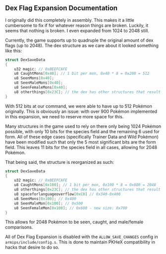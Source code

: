 ## Dex Flag Expansion Documentation

I originally did this completely in assembly.  This makes it a little cumbersome to fix if for whatever reason things are broken.  Luckily, it seems that nothing is broken.  I even expanded from 1024 to 2048 still.

Currently, the game supports up to quadruple the original amount of dex flags (up to 2048).  The dex structure as we care about it looked something like this:

```c
struct DexSaveData
{
    u32 magic; // 0xBEEFCAFE
    u8 CaughtMons[0x40]; // 1 bit per mon, 0x40 * 8 = 0x200 = 512
    u8 SeenMons[0x40];
    u8 SeenMaleMons[0x40];
    u8 SeenFemaleMons[0x40];
    u8 otherthings[0x23C]; // the dex has other structures that result in an original total size of 0x340
}
```

With 512 bits at our command, we were able to have up to 512 Pokémon originally.  This is obviously an issue: with over 900 Pokémon implemented in this expansion, we need to reserve more space for this.

Many structures in the game used to rely on there only being 1024 Pokémon possible, with only 10 bits for the species field and the remaining 6 used for form.  All of these edge cases (specifically Trainer Data and Wild Pokémon) have been modified such that only the 5 most significant bits are the form field.  This leaves 11 bits for the species field in all cases, allowing for 2048 Pokémon.

That being said, the structure is reorganized as such:

```c
struct DexSaveData
{
    u32 magic; // 0xBEEFCAFE
    u8 CaughtMons[0x100]; // 1 bit per mon, 0x100 * 8 = 0x800 = 2048
    u8 otherthings[0x23C]; // the dex has other structures that result in an original total size of 0x340
    u8 spaceforlanguageoverflow[0xC0] // 0x340-0x400
    u8 SeenMons[0x100]; // 0x400
    u8 SeenMaleMon[0x100]; // 0x500
    u8 SeenFemaleMon[0x100]; // 0x600 - new size: 0x700
}
```

This allows for 2048 Pokémon to be seen, caught, and male/female comparisons.

All of Dex Flag Expansion is disabled with the `ALLOW_SAVE_CHANGES` config in `armips/include/config.s`.  This is done to maintain PKHeX compatibility in hacks that desire to do so.
